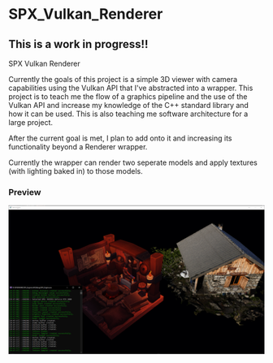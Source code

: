 # SPX_Vulkan_Renderer

## This is a work in progress!!

SPX Vulkan Renderer

Currently the goals of this project is a simple 3D viewer with camera capabilities using the Vulkan API that I've abstracted into a wrapper.
This project is to teach me the flow of a graphics pipeline and the use of the Vulkan API and increase my knowledge of the C++ standard library and how it can be used.
This is also teaching me software architecture for a large project.


After the current goal is met, I plan to add onto it and increasing its functionality beyond a Renderer wrapper.

Currently the wrapper can render two seperate models and apply textures (with lighting baked in) to those models.

### Preview
![Preview](SPX_Engine/Media/Images/SPXEnginePreview.PNG)
